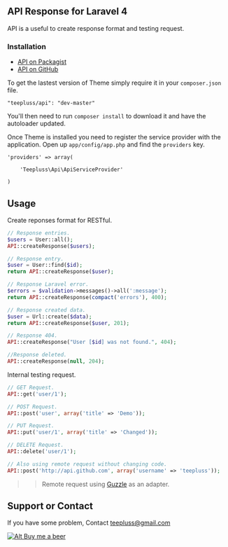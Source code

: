 ## API Response for Laravel 4

API is a useful to create response format and testing request.

### Installation

- [API on Packagist](https://packagist.org/packages/teepluss/api)
- [API on GitHub](https://github.com/teepluss/laravel-restful)

To get the lastest version of Theme simply require it in your `composer.json` file.

~~~
"teepluss/api": "dev-master"
~~~

You'll then need to run `composer install` to download it and have the autoloader updated.

Once Theme is installed you need to register the service provider with the application. Open up `app/config/app.php` and find the `providers` key.

~~~
'providers' => array(

    'Teepluss\Api\ApiServiceProvider'

)
~~~

## Usage

Create reponses format for RESTful.

~~~php
// Response entries.
$users = User::all();
API::createResponse($users);

// Response entry.
$user = User::find($id);
return API::createResponse($user);

// Response Laravel error.
$errors = $validation->messages()->all(':message');
return API::createResponse(compact('errors'), 400);

// Response created data.
$user = Url::create($data);
return API::createResponse($user, 201);

// Response 404.
API::createResponse("User [$id] was not found.", 404);

//Response deleted.
API::createResponse(null, 204);
~~~

Internal testing request.

~~~php
// GET Request.
API::get('user/1');

// POST Request.
API::post('user', array('title' => 'Demo'));

// PUT Request.
API::put('user/1', array('title' => 'Changed'));

// DELETE Request.
API::delete('user/1');

// Also using remote request without changing code.
API::post('http://api.github.com', array('username' => 'teepluss'));
~~~
>> Remote request using [Guzzle](http://guzzlephp.org/) as an adapter.

## Support or Contact

If you have some problem, Contact teepluss@gmail.com

[![Alt Buy me a beer](https://www.paypalobjects.com/en_US/i/btn/btn_donateCC_LG.gif)](
https://www.paypal.com/cgi-bin/webscr?cmd=_donations&business=admin%40jquerytips%2ecom&lc=US&item_name=Teepluss&no_note=0&currency_code=USD&bn=PP%2dDonationsBF%3abtn_donateCC_LG%2egif%3aNonHostedGuest)
